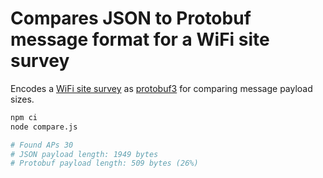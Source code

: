 # Compares JSON to Protobuf message format for a WiFi site survey

Encodes a [WiFi site survey](./sitesurvey.json) as [protobuf3](https://developers.google.com/protocol-buffers/docs/proto3) for comparing message payload sizes.

```bash
npm ci
node compare.js

# Found APs 30
# JSON payload length: 1949 bytes
# Protobuf payload length: 509 bytes (26%)
```
